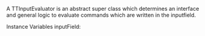 A TTInputEvaluator is an abstract super class which determines an interface and general logic to evaluate commands which are written in the inputfield.

Instance Variables
	inputField:		<TTInputField>


